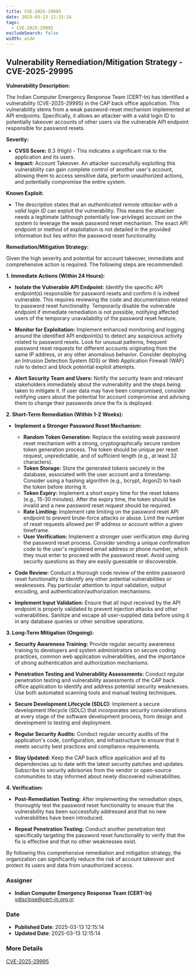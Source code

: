 ```yaml
---
title: CVE-2025-29995
date: 2025-03-13 12:15:14
tags:
  - CVE-2025-29995
excludeSearch: false
width: wide
---
```


## Vulnerability Remediation/Mitigation Strategy - CVE-2025-29995

**Vulnerability Description:**

The Indian Computer Emergency Response Team (CERT-In) has identified a vulnerability (CVE-2025-29995) in the CAP back office application. This vulnerability stems from a weak password-reset mechanism implemented at API endpoints.  Specifically, it allows an attacker with a valid login ID to potentially takeover accounts of other users via the vulnerable API endpoint responsible for password resets.

**Severity:**

*   **CVSS Score:** 8.3 (High) - This indicates a significant risk to the application and its users.
*   **Impact:**  Account Takeover. An attacker successfully exploiting this vulnerability can gain complete control of another user's account, allowing them to access sensitive data, perform unauthorized actions, and potentially compromise the entire system.

**Known Exploit:**

*   The description states that an *authenticated remote attacker with a valid login ID* can exploit the vulnerability. This means the attacker needs a legitimate (although potentially low-privilege) account on the system to leverage the weak password reset mechanism.  The exact API endpoint or method of exploitation is not detailed in the provided information but lies within the password reset functionality.

**Remediation/Mitigation Strategy:**

Given the high severity and potential for account takeover, immediate and comprehensive action is required.  The following steps are recommended:

**1. Immediate Actions (Within 24 Hours):**

*   **Isolate the Vulnerable API Endpoint:**  Identify the specific API endpoint(s) responsible for password resets and confirm it is indeed vulnerable.  This requires reviewing the code and documentation related to password reset functionality.  Temporarily disable the vulnerable endpoint if immediate remediation is not possible, notifying affected users of the temporary unavailability of the password reset feature.

*   **Monitor for Exploitation:**  Implement enhanced monitoring and logging around the identified API endpoint(s) to detect any suspicious activity related to password resets.  Look for unusual patterns, frequent password reset requests for different accounts originating from the same IP address, or any other anomalous behavior.  Consider deploying an Intrusion Detection System (IDS) or Web Application Firewall (WAF) rule to detect and block potential exploit attempts.

*   **Alert Security Team and Users:** Notify the security team and relevant stakeholders immediately about the vulnerability and the steps being taken to mitigate it. If user data may have been compromised, consider notifying users about the potential for account compromise and advising them to change their passwords once the fix is deployed.

**2. Short-Term Remediation (Within 1-2 Weeks):**

*   **Implement a Stronger Password Reset Mechanism:**
    *   **Random Token Generation:** Replace the existing weak password reset mechanism with a strong, cryptographically secure random token generation process. The token should be unique per reset request, unpredictable, and of sufficient length (e.g., at least 32 characters).
    *   **Token Storage:** Store the generated tokens securely in the database, associated with the user account and a timestamp. Consider using a hashing algorithm (e.g., bcrypt, Argon2) to hash the token before storing it.
    *   **Token Expiry:**  Implement a short expiry time for the reset tokens (e.g., 15-30 minutes).  After the expiry time, the token should be invalid and a new password reset request should be required.
    *   **Rate Limiting:** Implement rate limiting on the password reset API endpoint to prevent brute-force attacks or abuse.  Limit the number of reset requests allowed per IP address or account within a given timeframe.
    *   **User Verification:** Implement a stronger user verification step during the password reset process.  Consider sending a unique confirmation code to the user's registered email address or phone number, which they must enter to proceed with the password reset. Avoid using security questions as they are easily guessable or discoverable.

*   **Code Review:** Conduct a thorough code review of the entire password reset functionality to identify any other potential vulnerabilities or weaknesses.  Pay particular attention to input validation, output encoding, and authentication/authorization mechanisms.

*   **Implement Input Validation:** Ensure that all input received by the API endpoint is properly validated to prevent injection attacks and other vulnerabilities. Sanitize and escape all user-supplied data before using it in any database queries or other sensitive operations.

**3. Long-Term Mitigation (Ongoing):**

*   **Security Awareness Training:** Provide regular security awareness training to developers and system administrators on secure coding practices, common web application vulnerabilities, and the importance of strong authentication and authorization mechanisms.

*   **Penetration Testing and Vulnerability Assessments:** Conduct regular penetration testing and vulnerability assessments of the CAP back office application to identify and address potential security weaknesses. Use both automated scanning tools and manual testing techniques.

*   **Secure Development Lifecycle (SDLC):** Implement a secure development lifecycle (SDLC) that incorporates security considerations at every stage of the software development process, from design and development to testing and deployment.

*   **Regular Security Audits:** Conduct regular security audits of the application's code, configuration, and infrastructure to ensure that it meets security best practices and compliance requirements.

*   **Stay Updated:** Keep the CAP back office application and all its dependencies up to date with the latest security patches and updates.  Subscribe to security advisories from the vendor or open-source communities to stay informed about newly discovered vulnerabilities.

**4. Verification:**

*   **Post-Remediation Testing:** After implementing the remediation steps, thoroughly test the password reset functionality to ensure that the vulnerability has been successfully addressed and that no new vulnerabilities have been introduced.

*   **Repeat Penetration Testing:**  Conduct another penetration test specifically targeting the password reset functionality to verify that the fix is effective and that no other weaknesses exist.

By following this comprehensive remediation and mitigation strategy, the organization can significantly reduce the risk of account takeover and protect its users and data from unauthorized access.

### Assigner
- **Indian Computer Emergency Response Team (CERT-In)** <vdisclose@cert-in.org.in>

### Date
- **Published Date**: 2025-03-13 12:15:14
- **Updated Date**: 2025-03-13 12:15:14

### More Details
[CVE-2025-29995](https://www.cvedetails.com/cve/CVE-2025-29995)